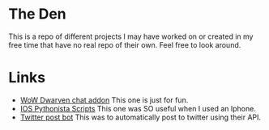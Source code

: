 # The Den

 This is a repo of different projects I may have worked on or created in my free time that have no real repo of their own. 
 Feel free to look around.
 
 # Links
- [WoW Dwarven chat addon](https://github.com/Gruzzly-bear/The-Den/tree/master/DwarvenChat)
This one is just for fun.
- [IOS Pythonista Scripts](https://github.com/Gruzzly-bear/The-Den/tree/master/IOS%20Pythonista%20sync%20scripts)
This one was SO useful when I used an Iphone.
- [Twitter post bot](https://github.com/Gruzzly-bear/The-Den/tree/master/TwitterBot)
This was to automatically post to twitter using their API.




